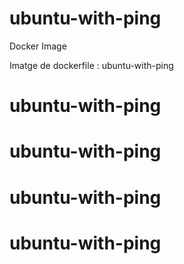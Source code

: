 # ubuntu-with-ping

Docker Image

Imatge de dockerfile : ubuntu-with-ping

# ubuntu-with-ping
# ubuntu-with-ping
# ubuntu-with-ping
# ubuntu-with-ping
